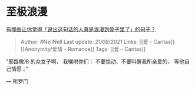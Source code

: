 # 至极浪漫
[有哪些让你觉得「说出这句话的人真是浪漫到骨子里了」的句子？](https://www.zhihu.com/question/309042261/answer/594196949)

> Author: #NellNell 
Last update: *21/08/2021* 
Links: [[爱 - Caritas]] [[Anonymity/爱情 - Romance]] 
Tags: [[爱 - Caritas]]

“耶路撒冷 的众女子啊， 我嘱咐你们： 不要惊动、不要叫醒我所亲爱的， 等他自己情愿 。”

‭‭— 所罗门